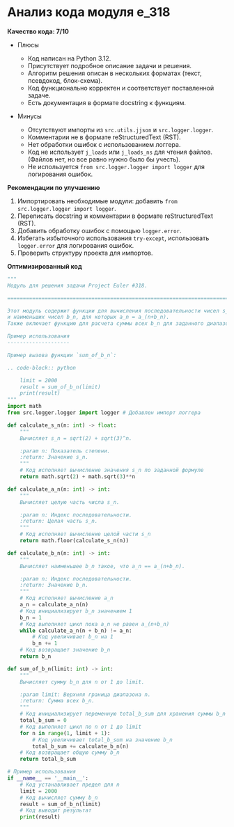 # Анализ кода модуля e_318

**Качество кода: 7/10**
 -  Плюсы
    - Код написан на Python 3.12.
    - Присутствует подробное описание задачи и решения.
    - Алгоритм решения описан в нескольких форматах (текст, псевдокод, блок-схема).
    - Код функционально корректен и соответствует поставленной задаче.
    - Есть документация в формате docstring к функциям.

 -  Минусы
    - Отсутствуют импорты из `src.utils.jjson` и `src.logger.logger`.
    -  Комментарии не в формате reStructuredText (RST).
    -  Нет обработки ошибок с использованием логгера.
    -  Код не использует `j_loads` или `j_loads_ns` для чтения файлов. (Файлов нет, но все равно нужно было бы учесть).
    -  Не используется  `from src.logger.logger import logger` для логирования ошибок.

**Рекомендации по улучшению**
1.  Импортировать необходимые модули: добавить `from src.logger.logger import logger`.
2.  Переписать docstring и комментарии в формате reStructuredText (RST).
3.  Добавить обработку ошибок с помощью `logger.error`.
4.  Избегать избыточного использования `try-except`, использовать `logger.error` для логирования ошибок.
5.  Проверить структуру проекта для импортов.

**Оптимизированный код**
```python
"""
Модуль для решения задачи Project Euler #318.

=========================================================================================

Этот модуль содержит функции для вычисления последовательности чисел s_n, их целых частей a_n,
и наименьших чисел b_n, для которых a_n = a_(n+b_n).
Также включает функцию для расчета суммы всех b_n для заданного диапазона n.

Пример использования
--------------------

Пример вызова функции `sum_of_b_n`:

.. code-block:: python

    limit = 2000
    result = sum_of_b_n(limit)
    print(result)
"""
import math
from src.logger.logger import logger # Добавлен импорт логгера

def calculate_s_n(n: int) -> float:
    """
    Вычисляет s_n = sqrt(2) + sqrt(3)^n.

    :param n: Показатель степени.
    :return: Значение s_n.
    """
    # Код исполняет вычисление значения s_n по заданной формуле
    return math.sqrt(2) + math.sqrt(3)**n

def calculate_a_n(n: int) -> int:
    """
    Вычисляет целую часть числа s_n.

    :param n: Индекс последовательности.
    :return: Целая часть s_n.
    """
    # Код исполняет вычисление целой части s_n
    return math.floor(calculate_s_n(n))

def calculate_b_n(n: int) -> int:
    """
    Вычисляет наименьшее b_n такое, что a_n == a_(n+b_n).

    :param n: Индекс последовательности.
    :return: Значение b_n.
    """
    # Код исполняет вычисление a_n
    a_n = calculate_a_n(n)
    # Код инициализирует b_n значением 1
    b_n = 1
    # Код выполняет цикл пока a_n не равен a_(n+b_n)
    while calculate_a_n(n + b_n) != a_n:
        # Код увеличивает b_n на 1
        b_n += 1
    # Код возвращает значение b_n
    return b_n

def sum_of_b_n(limit: int) -> int:
    """
    Вычисляет сумму b_n для n от 1 до limit.

    :param limit: Верхняя граница диапазона n.
    :return: Сумма всех b_n.
    """
    # Код инициализирует переменную total_b_sum для хранения суммы b_n
    total_b_sum = 0
    # Код выполняет цикл по n от 1 до limit
    for n in range(1, limit + 1):
        # Код увеличивает total_b_sum на значение b_n
        total_b_sum += calculate_b_n(n)
    # Код возвращает общую сумму b_n
    return total_b_sum

# Пример использования
if __name__ == '__main__':
    # Код устанавливает предел для n
    limit = 2000
    # Код вычисляет сумму b_n
    result = sum_of_b_n(limit)
    # Код выводит результат
    print(result)
```